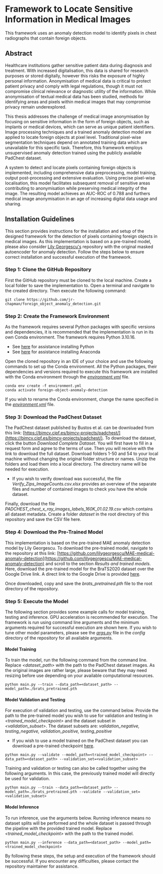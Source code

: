 # Framework to Locate Sensitive Information in Medical Images 
This framework uses an anomaly detection model to identify pixels in chest radiographs that contain foreign objects. 

## Abstract 
Healthcare institutions gather sensitive patient data during diagnosis and treatment. With increased digitalisation, this data is shared for research purposes or stored digitally, however this risks the exposure of highly personal information. Anonymisation of medical data is critical to protect patient privacy and comply with legal regulations, though it must not compromise clinical relevance or diagnostic utility of the information. While anonymisation of textual medical data has been studied, methods for identifying areas and pixels within medical images that may compromise privacy remain underexplored.

This thesis addresses the challenge of medical image anonymisation by focusing on sensitive information in the form of foreign objects, such as implants or medical devices, which can serve as unique patient identifiers. Image processing techniques and a trained anomaly detection model are applied to locate foreign objects at pixel level. Traditional pixel-wise segmentation techniques depend on annotated training data which are unavailable for this specific task. Therefore, this framework employs unsupervised anomaly detection trained using the publicly available PadChest dataset. 

A system to detect and locate pixels containing foreign objects is implemented, including comprehensive data preprocessing, model training, output post-processing and extensive evaluation. Using precise pixel-wise localisation, this model facilitates subsequent removal of sensitive areas contributing to anonymisation while preserving medical integrity of the image. The resulting model achieves an AUC-ROC of 0.788 and furthers medical image anonymisation in an age of increasing digital data usage and sharing.

## Installation Guidelines 
This section provides instructions for the installation and setup of the designed framework for the detection of pixels containing foreign objects in medical images. As this implementation is based on a pre-trained model, please also consider [Lily Georgescu's](https://github.com/lilygeorgescu/MAE-medical-anomaly-detection.git) repository with the original masked autoencoder for anomaly detection. Follow the steps below to ensure correct installation and successful execution of the framework.

### Step 1: Clone the GitHub Repository 

First the GitHub repository must be cloned to the local machine. Create a local folder to save the implementation to. Open a terminal and navigate to the created directory. Then execute the following command: 

```
git clone https://github.com/jr-chapman/foreign_object_anomaly_detection.git
```

### Step 2: Create the Framework Environment

As the framework requires several Python packages with specific versions and dependencies, it is recommended that the implementation is run in its own Conda environment. The framework requires Python 3.10.16.
- See [here](https://www.python.org/downloads/) for assistance installing Python
- See [here](https://www.anaconda.com/download) for assistance installing Anaconda

Open the cloned repository in an IDE of your choice and use the following commands to set up the Conda environment. All the Python packages, their dependencies and versions required to execute this framework are installed with the Conda environment through the [_environment.yml_](https://github.com/jr-chapman/foreign-object-anomaly-detection/blob/main/environment.yml) file. 
```
conda env create -f environment.yml
conda activate foreign-object-anomaly-detection
```
If you wish to rename the Conda environment, change the name specified in the [_environment.yml_](https://github.com/jr-chapman/foreign-object-anomaly-detection/blob/main/environment.yml) file. 

### Step 3: Download the PadChest Dataset 
The PadChest dataset published by Bustos et al. can be downloaded from this link: [https://bimcv.cipf.es/bimcv-projects/padchest/](https://bimcv.cipf.es/bimcv-projects/padchest/).
To download the dataset, click the button _Download Complete Dataset_. You will first have to fill in a request form and agree to the terms of use. Then you will receive with the link to download the full dataset. Download folders 1-50 and 54 to your local machine without changing the original folder structure or names. Unzip the folders and load them into a local directory. The directory name will be needed for execution. 

- If you wish to verify download was successful, the file _Verify_Zips_ImageCounts.csv.xlsx_ provides an overview of the separate files and number of contained images to check you have the whole dataset.

Finally, download the file _PADCHEST_chest_x_ray_images_labels_160K_01.02.19.csv_ which contains all dataset metadata. Create a folder _dataset_ in the root directory of this repository and save the CSV file here. 

### Step 4: Download the Pre-Trained Model
This implementation is based on the pre-trained MAE anomaly detection model by Lily Georgescu. To download the pre-trained model, navigate to the repository at this link: [https://github.com/lilygeorgescu/MAE-medical-anomaly-detection](https://github.com/lilygeorgescu/MAE-medical-anomaly-detection) and scroll to the section _Results and trained models_. Here, download the pre-trained model for the BraTS2020 dataset over the Google Drive link. A direct link to the Google Drive is provided [here](https://drive.google.com/file/d/1QxFHy8nYeaj5OPQExmcbf9PQNzMOhoCy/view).

Once downloaded, copy and save the _brats\_pretrained.pth_ file to the root directory of the repository. 

### Step 5: Execute the Model 

The following section provides some example calls for model training, testing and inference. GPU acceleration is recommended for execution. The framework is run using command line arguments and the minimum arguments required for successful execution are shown here. If you wish to tune other model parameters, please see the [_args.py_](https://github.com/jr-chapman/foreign-object-anomaly-detection/blob/main/config/args.py) file in the _config_ directory of the repository for all available arguments. 

#### Model Training 
To train the model, run the following command from the command line. Replace _<dataset_path>_ with the path to the PadChest dataset images. As the original images are rather large, please beware that they may need resizing before use depending on your available computational resources. 

```
python main.py --train --data_path=<dataset_path> --model_path=./brats_pretrained.pth 
```

#### Model Validation and Testing
For execution of validation and testing, use the command below. Provide the path to the pre-trained model you wish to use for validation and testing in _<trained_model_checkpoint>_ and the dataset subset in _<validation_subset>_. The dataset subsets are: _validation_negative, testing_negative, validation_positive, testing_positive_

- If you wish to use a model trained on the PadChest dataset you can download a pre-trained checkpoint [here](https://drive.google.com/file/d/1oOyILW_I7nvY5N_tbNBt2Wrqz5HS7Ur2/view?usp=sharing).
  
```
python main.py --validate --model_path=<trained_model_checkpoint> --data_path=<dataset_path> --validation_set=<validation_subset>
```

Training and validation or testing can also be called together using the following arguments. In this case, the previously trained model will directly be used for validation. 
```
python main.py --train --data_path=<dataset_path> --model_path=./brats_pretrained.pth --validate --validation_set=<validation_subset>
```

#### Model Inference 
To run inference, use the arguments below. Running inference means no dataset splits will be performed and the whole dataset is passed through the pipeline with the provided trained model. Replace _<trained_model_checkpoint>_ with the path to the trained model. 

```
python main.py --inference --data_path=<dataset_path> --model_path=<trained_model_checkpoint>  
```

By following these steps, the setup and execution of the framework should be successful. If you encounter any difficulties, please contact the repository maintainer for assistance. 

